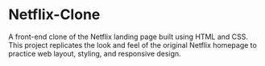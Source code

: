 # Netflix-Clone
A front-end clone of the Netflix landing page built using HTML and CSS. This project replicates the look and feel of the original Netflix homepage to practice web layout, styling, and responsive design.
